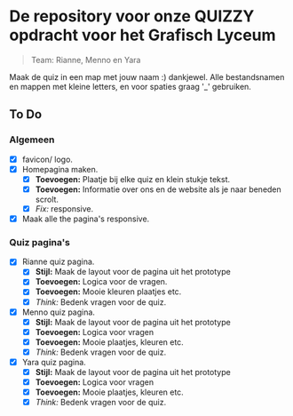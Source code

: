 
# De repository voor onze QUIZZY opdracht voor het Grafisch Lyceum

> Team: Rianne, Menno en Yara

Maak de quiz in een map met jouw naam :) dankjewel. Alle bestandsnamen en mappen met kleine letters, en voor spaties graag '_' gebruiken.

## To Do

### Algemeen

- [X] favicon/ logo.
- [X] Homepagina maken.
  - [X] **Toevoegen:** Plaatje bij elke quiz en klein stukje tekst.
  - [X] **Toevoegen:** Informatie over ons en de website als je naar beneden scrolt.
  - [X] _Fix:_ responsive.
- [X] Maak alle the pagina's responsive.

### Quiz pagina's

- [X] Rianne quiz pagina.
  - [X] **Stijl:** Maak de layout voor de pagina uit het prototype
  - [X] **Toevoegen:** Logica voor de vragen.
  - [X] **Toevoegen:** Mooie kleuren plaatjes etc.
  - [X] _Think:_ Bedenk vragen voor de quiz.
- [X] Menno quiz pagina.
  - [X] **Stijl:** Maak de layout voor de pagina uit het prototype
  - [X] **Toevoegen:** Logica voor vragen
  - [X] **Toevoegen:** Mooie plaatjes, kleuren etc.
  - [X] _Think:_ Bedenk vragen voor de quiz.
- [X] Yara quiz pagina.
  - [X] **Stijl:** Maak de layout voor de pagina uit het prototype
  - [X] **Toevoegen:** Logica voor vragen
  - [X] **Toevoegen:** Mooie plaatjes, kleuren etc.
  - [X] _Think:_ Bedenk vragen voor de quiz.
